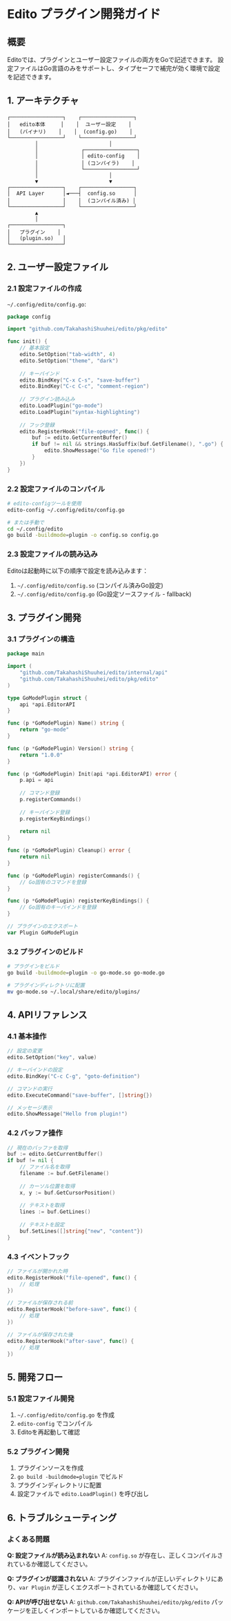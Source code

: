 # Edito プラグイン開発ガイド

## 概要

Editoでは、プラグインとユーザー設定ファイルの両方をGoで記述できます。
設定ファイルはGo言語のみをサポートし、タイプセーフで補完が効く環境で設定を記述できます。

## 1. アーキテクチャ

```
┌─────────────────┐    ┌─────────────────┐
│   edito本体     │    │  ユーザー設定    │
│   (バイナリ)    │    │  (config.go)    │
└─────────────────┘    └─────────────────┘
         │                       │
         │              ┌─────────────────┐
         │              │ edito-config    │
         │              │ (コンパイラ)    │
         │              └─────────────────┘
         │                       │
         ▼                       ▼
┌─────────────────┐    ┌─────────────────┐
│  API Layer      │◄───┤  config.so      │
│                 │    │  (コンパイル済み) │
└─────────────────┘    └─────────────────┘
         ▲
         │
┌─────────────────┐
│   プラグイン    │
│   (plugin.so)   │
└─────────────────┘
```

## 2. ユーザー設定ファイル

### 2.1 設定ファイルの作成

`~/.config/edito/config.go`:
```go
package config

import "github.com/TakahashiShuuhei/edito/pkg/edito"

func init() {
    // 基本設定
    edito.SetOption("tab-width", 4)
    edito.SetOption("theme", "dark")
    
    // キーバインド
    edito.BindKey("C-x C-s", "save-buffer")
    edito.BindKey("C-c C-c", "comment-region")
    
    // プラグイン読み込み
    edito.LoadPlugin("go-mode")
    edito.LoadPlugin("syntax-highlighting")
    
    // フック登録
    edito.RegisterHook("file-opened", func() {
        buf := edito.GetCurrentBuffer()
        if buf != nil && strings.HasSuffix(buf.GetFilename(), ".go") {
            edito.ShowMessage("Go file opened!")
        }
    })
}
```

### 2.2 設定ファイルのコンパイル

```bash
# edito-configツールを使用
edito-config ~/.config/edito/config.go

# または手動で
cd ~/.config/edito
go build -buildmode=plugin -o config.so config.go
```

### 2.3 設定ファイルの読み込み

Editoは起動時に以下の順序で設定を読み込みます：
1. `~/.config/edito/config.so` (コンパイル済みGo設定)
2. `~/.config/edito/config.go` (Go設定ソースファイル - fallback)

## 3. プラグイン開発

### 3.1 プラグインの構造

```go
package main

import (
    "github.com/TakahashiShuuhei/edito/internal/api"
    "github.com/TakahashiShuuhei/edito/pkg/edito"
)

type GoModePlugin struct {
    api *api.EditorAPI
}

func (p *GoModePlugin) Name() string {
    return "go-mode"
}

func (p *GoModePlugin) Version() string {
    return "1.0.0"
}

func (p *GoModePlugin) Init(api *api.EditorAPI) error {
    p.api = api
    
    // コマンド登録
    p.registerCommands()
    
    // キーバインド登録
    p.registerKeyBindings()
    
    return nil
}

func (p *GoModePlugin) Cleanup() error {
    return nil
}

func (p *GoModePlugin) registerCommands() {
    // Go固有のコマンドを登録
}

func (p *GoModePlugin) registerKeyBindings() {
    // Go固有のキーバインドを登録
}

// プラグインのエクスポート
var Plugin GoModePlugin
```

### 3.2 プラグインのビルド

```bash
# プラグインをビルド
go build -buildmode=plugin -o go-mode.so go-mode.go

# プラグインディレクトリに配置
mv go-mode.so ~/.local/share/edito/plugins/
```

## 4. APIリファレンス

### 4.1 基本操作

```go
// 設定の変更
edito.SetOption("key", value)

// キーバインドの設定
edito.BindKey("C-c C-g", "goto-definition")

// コマンドの実行
edito.ExecuteCommand("save-buffer", []string{})

// メッセージ表示
edito.ShowMessage("Hello from plugin!")
```

### 4.2 バッファ操作

```go
// 現在のバッファを取得
buf := edito.GetCurrentBuffer()
if buf != nil {
    // ファイル名を取得
    filename := buf.GetFilename()
    
    // カーソル位置を取得
    x, y := buf.GetCursorPosition()
    
    // テキストを取得
    lines := buf.GetLines()
    
    // テキストを設定
    buf.SetLines([]string{"new", "content"})
}
```

### 4.3 イベントフック

```go
// ファイルが開かれた時
edito.RegisterHook("file-opened", func() {
    // 処理
})

// ファイルが保存される前
edito.RegisterHook("before-save", func() {
    // 処理
})

// ファイルが保存された後
edito.RegisterHook("after-save", func() {
    // 処理
})
```

## 5. 開発フロー

### 5.1 設定ファイル開発

1. `~/.config/edito/config.go` を作成
2. `edito-config` でコンパイル
3. Editoを再起動して確認

### 5.2 プラグイン開発

1. プラグインソースを作成
2. `go build -buildmode=plugin` でビルド
3. プラグインディレクトリに配置
4. 設定ファイルで `edito.LoadPlugin()` を呼び出し

## 6. トラブルシューティング

### よくある問題

**Q: 設定ファイルが読み込まれない**
A: `config.so` が存在し、正しくコンパイルされているか確認してください。

**Q: プラグインが認識されない**
A: プラグインファイルが正しいディレクトリにあり、`var Plugin` が正しくエクスポートされているか確認してください。

**Q: APIが呼び出せない**
A: `github.com/TakahashiShuuhei/edito/pkg/edito` パッケージを正しくインポートしているか確認してください。